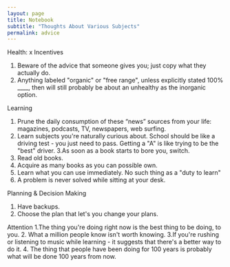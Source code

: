```yaml
---
layout: page
title: Notebook
subtitle: "Thoughts About Various Subjects"
permalink: advice
---
```



Health:
x
Incentives
1. Beware of the advice that someone gives you; just copy what they actually do.
2. Anything labeled "organic" or "free range", unless explicitly stated 100% ____, then will still probably be about an unhealthy as the inorganic option.


Learning 
1. Prune the daily consumption of these “news” sources from your life: magazines, podcasts, TV, newspapers, web surfing.
2. Learn subjects you're naturally curious about. School should be like a driving test - you just need to pass. Getting a "A" is like trying to be the "best" driver.
3.As soon as a book starts to bore you, switch.
4. Read old books.
5. Acquire as many books as you can possible own.
6. Learn what you can use immediately. No such thing as a "duty to learn"
7. A problem is never solved while sitting at your desk.


Planning & Decision Making
1. Have backups.
2. Choose the plan that let's you change your plans.


Attention
1.The thing you're doing right now is the best thing to be doing, to you.
2. What a million people know isn't worth knowing.
3.If you're rushing or listening to music while learning - it suggests that there's a better way to do it.
4. The thing that people have been doing for 100 years  is probably what will be done 100 years from now. 

